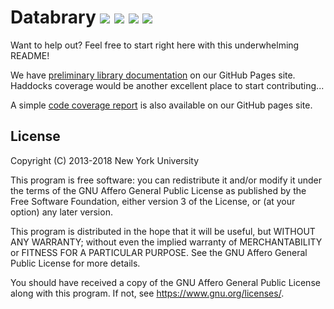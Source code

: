 # Databrary [<img src="https://img.shields.io/badge/coverage-15%25-yellow.svg">](http://databrary.github.io/databrary/coverage/hpc_index.html) [<img src="https://img.shields.io/badge/haddocks-generated-brightgreen.svg">](http://databrary.github.io/databrary/haddocks/) [<img src="https://img.shields.io/badge/jsdoc-generated-brightgreen.svg">](http://databrary.github.io/databrary/frontend-doc/) [<img src="https://img.shields.io/uptimerobot/ratio/m779481982-e616968da86ff263aea86978.svg">](https://stats.uptimerobot.com/J80YrsnzP)

Want to help out? Feel free to start right here with this underwhelming README!

We have [preliminary library
documentation](http://databrary.github.io/databrary/) on our GitHub Pages site.
Haddocks coverage would be another excellent place to start contributing...

A simple [code coverage report](http://databrary.github.io/databrary/) is also
available on our GitHub pages site.

## License

Copyright (C) 2013-2018 New York University

This program is free software: you can redistribute it and/or modify
it under the terms of the GNU Affero General Public License as
published by the Free Software Foundation, either version 3 of the
License, or (at your option) any later version.

This program is distributed in the hope that it will be useful,
but WITHOUT ANY WARRANTY; without even the implied warranty of
MERCHANTABILITY or FITNESS FOR A PARTICULAR PURPOSE.  See the
GNU Affero General Public License for more details.

You should have received a copy of the GNU Affero General Public License
along with this program.  If not, see <https://www.gnu.org/licenses/>.
